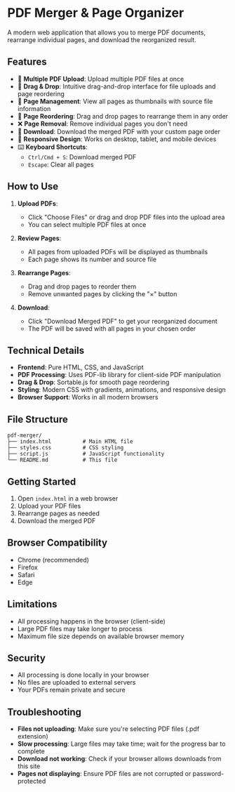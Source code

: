 # PDF Merger & Page Organizer

A modern web application that allows you to merge PDF documents, rearrange individual pages, and download the reorganized result.

## Features

- 📁 **Multiple PDF Upload**: Upload multiple PDF files at once
- 🔄 **Drag & Drop**: Intuitive drag-and-drop interface for file uploads and page reordering
- 📄 **Page Management**: View all pages as thumbnails with source file information
- 🎯 **Page Reordering**: Drag and drop pages to rearrange them in any order
- ❌ **Page Removal**: Remove individual pages you don't need
- 💾 **Download**: Download the merged PDF with your custom page order
- 📱 **Responsive Design**: Works on desktop, tablet, and mobile devices
- ⌨️ **Keyboard Shortcuts**: 
  - `Ctrl/Cmd + S`: Download merged PDF
  - `Escape`: Clear all pages

## How to Use

1. **Upload PDFs**: 
   - Click "Choose Files" or drag and drop PDF files into the upload area
   - You can select multiple PDF files at once

2. **Review Pages**: 
   - All pages from uploaded PDFs will be displayed as thumbnails
   - Each page shows its number and source file

3. **Rearrange Pages**: 
   - Drag and drop pages to reorder them
   - Remove unwanted pages by clicking the "×" button

4. **Download**: 
   - Click "Download Merged PDF" to get your reorganized document
   - The PDF will be saved with all pages in your chosen order

## Technical Details

- **Frontend**: Pure HTML, CSS, and JavaScript
- **PDF Processing**: Uses PDF-lib library for client-side PDF manipulation
- **Drag & Drop**: Sortable.js for smooth page reordering
- **Styling**: Modern CSS with gradients, animations, and responsive design
- **Browser Support**: Works in all modern browsers

## File Structure

```
pdf-merger/
├── index.html          # Main HTML file
├── styles.css          # CSS styling
├── script.js           # JavaScript functionality
└── README.md           # This file
```

## Getting Started

1. Open `index.html` in a web browser
2. Upload your PDF files
3. Rearrange pages as needed
4. Download the merged PDF

## Browser Compatibility

- Chrome (recommended)
- Firefox
- Safari
- Edge

## Limitations

- All processing happens in the browser (client-side)
- Large PDF files may take longer to process
- Maximum file size depends on available browser memory

## Security

- All processing is done locally in your browser
- No files are uploaded to external servers
- Your PDFs remain private and secure

## Troubleshooting

- **Files not uploading**: Make sure you're selecting PDF files (.pdf extension)
- **Slow processing**: Large files may take time; wait for the progress bar to complete
- **Download not working**: Check if your browser allows downloads from this site
- **Pages not displaying**: Ensure PDF files are not corrupted or password-protected
